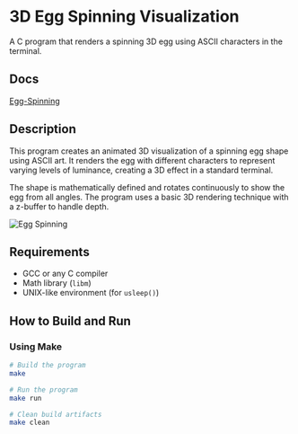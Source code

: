 # 3D Egg Spinning Visualization

A C program that renders a spinning 3D egg using ASCII characters in the terminal.

## Docs

[Egg-Spinning](https://th1enq.github.io/posts/post-07/)

## Description

This program creates an animated 3D visualization of a spinning egg shape using ASCII art. It renders the egg with different characters to represent varying levels of luminance, creating a 3D effect in a standard terminal.

The shape is mathematically defined and rotates continuously to show the egg from all angles. The program uses a basic 3D rendering technique with a z-buffer to handle depth.

![Egg Spinning](egg.gif)

## Requirements

- GCC or any C compiler
- Math library (`libm`)
- UNIX-like environment (for `usleep()`)

## How to Build and Run

### Using Make

```bash
# Build the program
make

# Run the program
make run

# Clean build artifacts
make clean
